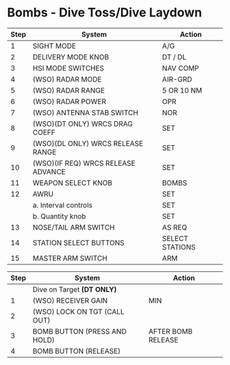 # Bombs - Dive Toss/Dive Laydown

| Step | System                             | Action          |
|------|------------------------------------|-----------------|
| 1    | SIGHT MODE                         | A/G             |
| 2    | DELIVERY MODE KNOB                 | DT / DL         |
| 3    | HSI MODE SWITCHES                  | NAV COMP        |
| 4    | (WSO) RADAR MODE                   | AIR-GRD         |
| 5    | (WSO) RADAR RANGE                  | 5 OR 10 NM      |
| 6    | (WSO) RADAR POWER                  | OPR             |
| 7    | (WSO) ANTENNA STAB SWITCH          | NOR             |
| 8    | (WSO)(DT ONLY) WRCS DRAG COEFF     | SET             |
| 9    | (WSO)(DL ONLY) WRCS RELEASE RANGE  | SET             |
| 10   | (WSO)(IF REQ) WRCS RELEASE ADVANCE | SET             |
| 11   | WEAPON SELECT KNOB                 | BOMBS           |
| 12   | AWRU                               | SET             |
|      | a. Interval controls               | SET             |
|      | b. Quantity knob                   | SET             |
| 13   | NOSE/TAIL ARM SWITCH               | AS REQ          |
| 14   | STATION SELECT BUTTONS             | SELECT STATIONS |
| 15   | MASTER ARM SWITCH                  | ARM             |

| Step | System                       | Action       |
|------|------------------------------|--------------|
|      | Dive on Target **(DT ONLY)**     |              |
| 1    | (WSO) RECEIVER GAIN          | MIN          |
| 2    | (WSO) LOCK ON TGT (CALL OUT) |              |
| 3    | BOMB BUTTON (PRESS AND HOLD) | AFTER BOMB RELEASE |
| 4    | BOMB BUTTON (RELEASE)        |              |
